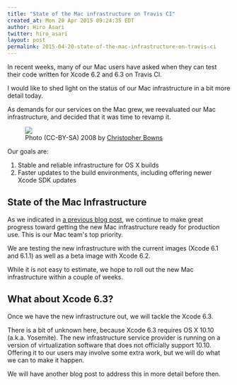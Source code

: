 ```yaml
---
title: "State of the Mac infrastructure on Travis CI"
created_at: Mon 20 Apr 2015 09:24:35 EDT
author: Hiro Asari
twitter: hiro_asari
layout: post
permalink: 2015-04-20-state-of-the-mac-infrastructure-on-travis-ci
---
```


In recent weeks, many of our Mac users have asked when they can
test their code written for Xcode 6.2 and 6.3 on Travis CI.

I would like to shed light on the status of our Mac infrastructure
in a bit more detail today.

As demands for our services on the Mac grew, we reevaluated our
Mac infrastructure, and decided that it was time to revamp
it.

<figure class="right small">
<img src="http://upload.wikimedia.org/wikipedia/commons/thumb/2/29/Virginia_tech_xserve_cluster.jpg/360px-Virginia_tech_xserve_cluster.jpg"/>
<figcaption>Photo (CC-BY-SA) 2008 by <a href="https://www.flickr.com/photos/cipherswarm/2414578959/">Christopher Bowns</a></figcaption>
</figure>

Our goals are:

1. Stable and reliable infrastructure for OS X builds
1. Faster updates to the build environments, including offering newer Xcode SDK updates

## State of the Mac Infrastructure

As we indicated in [a previous blog post](2015-04-09-this-week-in-travis-ci),
we continue to make great progress toward getting the new
Mac infrastructure ready for production use.
This is our Mac team's top priority.

We are testing the new infrastructure with the current images (Xcode 6.1 and 6.1.1)
as well as a beta image with Xcode 6.2.

While it is not easy to estimate,
we hope to roll out the new Mac infrastructure within a couple of weeks.

## What about Xcode 6.3?

Once we have the new infrastructure out, we will tackle
the Xcode 6.3.

There is a bit of unknown here, because Xcode 6.3 requires OS X 10.10 (a.k.a. Yosemite).
The new infrastructure service provider is running on a version of
virtualization software that does not officially support 10.10.
Offering it to our users may involve some extra work, but we will
do what we can to make it happen.

We will have another blog post to address this
in more detail before then.
